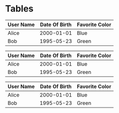 # Tables

| User Name | Date Of Birth | Favorite Color |
| --------- | ------------- | -------------- |
| Alice     | 2000-01-01    | Blue           |
| Bob       | 1995-05-23    | Green          |

|User Name|Date Of Birth|Favorite Color|
|---------|-------------|--------------|
|Alice    |2000-01-01   |Blue          |
|Bob      |1995-05-23   |Green         |

|User Name |Date Of Birth |Favorite Color |
|----------|--------------|---------------|
|Alice     |2000-01-01    |Blue           |
|Bob       |1995-05-23    |Green          |
